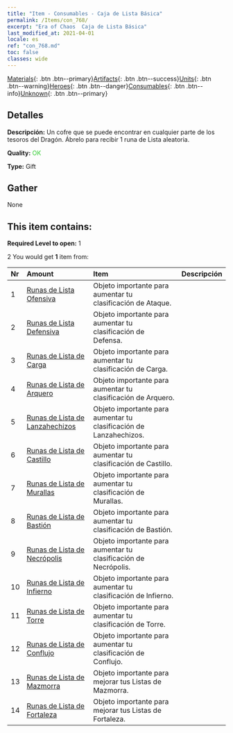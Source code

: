 ```yaml
---
title: "Item - Consumables - Caja de Lista Básica"
permalink: /Items/con_768/
excerpt: "Era of Chaos  Caja de Lista Básica"
last_modified_at: 2021-04-01
locale: es
ref: "con_768.md"
toc: false
classes: wide
---
```

 [Materials](/es/Items/){: .btn .btn--primary}[Artifacts](/es/Items/Artifacts/){: .btn .btn--success}[Units](/es/Items/Units/){: .btn .btn--warning}[Heroes](/es/Items/Heroes/){: .btn .btn--danger}[Consumables](/es/Items/Consumables/){: .btn .btn--info}[Unknown](/es/Items/Unknown/){: .btn .btn--primary}

## Detalles
 **Descripción:** Un cofre que se puede encontrar en cualquier parte de los tesoros del Dragón. Ábrelo para recibir 1 runa de Lista aleatoria.

 **Quality:** <span style="color: #32CD32">OK</span>

 **Type:** Gift

## Gather

  None

## This item contains:

 **Required Level to open:** 1

 2 You would get **1** item  from:

  | Nr | Amount |     Item    | Descripción |
  |:---|:-------|:------------|:-----------:|
  | 1 | [Runas de Lista Ofensiva](/es/Items/con_734/) | Objeto importante para aumentar tu clasificación de Ataque. | 
  | 2 | [Runas de Lista Defensiva](/es/Items/con_739/) | Objeto importante para aumentar tu clasificación de Defensa. | 
  | 3 | [Runas de Lista de Carga](/es/Items/con_741/) | Objeto importante para aumentar tu clasificación de Carga. | 
  | 4 | [Runas de Lista de Arquero](/es/Items/con_742/) | Objeto importante para aumentar tu clasificación de Arquero. | 
  | 5 | [Runas de Lista de Lanzahechizos](/es/Items/con_746/) | Objeto importante para aumentar tu clasificación de Lanzahechizos. | 
  | 6 | [Runas de Lista de Castillo](/es/Items/con_752/) | Objeto importante para aumentar tu clasificación de Castillo. | 
  | 7 | [Runas de Lista de Murallas](/es/Items/con_753/) | Objeto importante para aumentar tu clasificación de Murallas. | 
  | 8 | [Runas de Lista de Bastión](/es/Items/con_754/) | Objeto importante para aumentar tu clasificación de Bastión. | 
  | 9 | [Runas de Lista de Necrópolis](/es/Items/con_755/) | Objeto importante para aumentar tu clasificación de Necrópolis. | 
  | 10 | [Runas de Lista de Infierno](/es/Items/con_777/) | Objeto importante para aumentar tu clasificación de Infierno. | 
  | 11 | [Runas de Lista de Torre](/es/Items/con_785/) | Objeto importante para aumentar tu clasificación de Torre. | 
  | 12 | [Runas de Lista de Conflujo](/es/Items/con_791/) | Objeto importante para aumentar tu clasificación de Conflujo. | 
  | 13 | [Runas de Lista de Mazmorra](/es/Items/con_792/) | Objeto importante para mejorar tus Listas de Mazmorra. | 
  | 14 | [Runas de Lista de Fortaleza](/es/Items/con_818/) | Objeto importante para mejorar tus Listas de Fortaleza. | 
